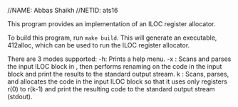 //NAME: Abbas Shaikh
//NETID: ats16

This program provides an implementation of an ILOC register allocator.

To build this program, run `make build`. This will generate an executable, 412alloc, which can be used to run the ILOC register allocator.

There are 3 modes supported:
    -h: Prints a help menu.
    -x <filename>: Scans and parses the input ILOC block in <filename>, then performs renaming on the code in the input block and print the results to the standard output stream.
    k <name>: Scans, parses, and allocates the code in the input ILOC block so that it uses only registers r(0) to r(k-1) and print the resulting code to the standard output stream (stdout).